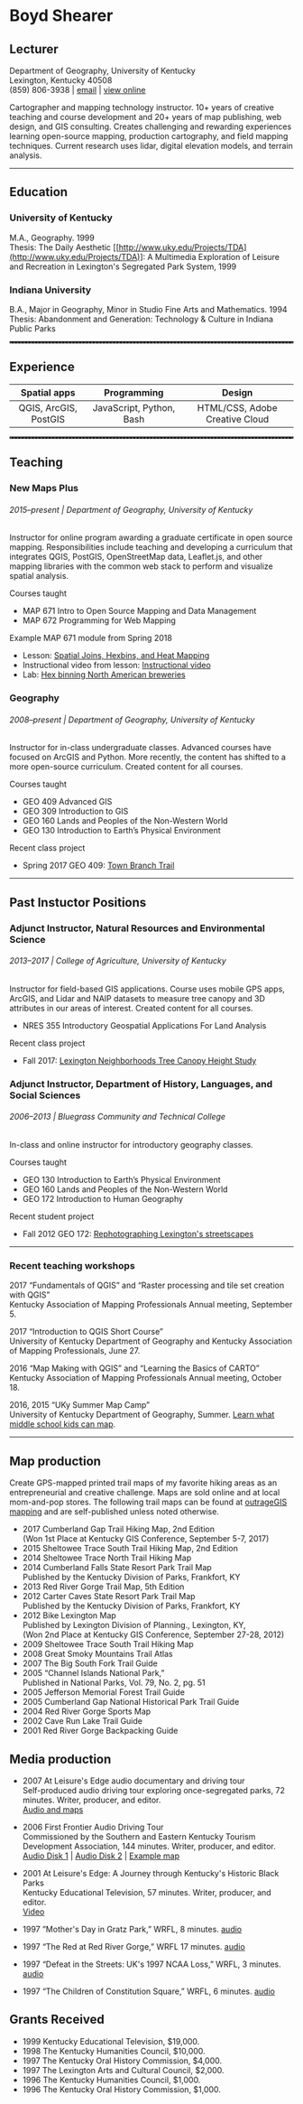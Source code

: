 # Boyd Shearer

## Lecturer
Department of Geography, University of Kentucky<br>
Lexington, Kentucky 40508<br>
(859) 806-3938 | [email](https://outrageGIS.com/trails/contact) | [view online](http://boydx.github.io/cv/)

Cartographer and mapping technology instructor. 10+ years of creative teaching and course development and 20+ years of map publishing, web design, and GIS consulting. Creates challenging and rewarding experiences learning open-source mapping, production cartography, and field mapping techniques. Current research uses lidar, digital elevation models, and terrain analysis.    
<hr>


## Education

### University of Kentucky
M.A., Geography. 1999
<br>Thesis: The Daily Aesthetic [[http://www.uky.edu/Projects/TDA](http://www.uky.edu/Projects/TDA)]: A Multimedia Exploration of Leisure and Recreation in Lexington's Segregated Park System, 1999

### Indiana University
B.A., Major in Geography, Minor in Studio Fine Arts and Mathematics. 1994
<br>Thesis: Abandonment and Generation: Technology & Culture in Indiana Public Parks

<hr style="border-style: hidden hidden dotted hidden; border-color:#555;">

## Experience

| Spatial apps | Programming | Design |
| :------: | :------: | :------: |
| QGIS, ArcGIS, PostGIS | JavaScript, Python, Bash | HTML/CSS, Adobe Creative Cloud |

<hr style="border-style: hidden hidden dotted hidden; border-color:#555;">

## Teaching

### New Maps Plus
###### 2015–present | Department of Geography, University of Kentucky
Instructor for online program awarding a graduate certificate in open source mapping. Responsibilities include teaching and developing a curriculum that integrates QGIS, PostGIS, OpenStreetMap data, Leaflet.js, and other mapping libraries with the common web stack to perform and visualize spatial analysis.

Courses taught
* MAP 671 Intro to Open Source Mapping and Data Management
* MAP 672 Programming for Web Mapping

Example MAP 671 module from Spring 2018
* Lesson: [Spatial Joins, Hexbins, and Heat Mapping](http://newmapsplus.github.io/map671/05_2018/)
* Instructional video from lesson: [Instructional video](https://vimeo.com/255553431/c6e6cfd8c7)
* Lab: [Hex binning North American breweries](http://newmapsplus.github.io/map671/05_2018/lab/)


### Geography
###### 2008–present | Department of Geography, University of Kentucky

Instructor for in-class undergraduate classes. Advanced courses have focused on ArcGIS and Python. More recently, the content has shifted to a more open-source curriculum. Created content for all courses.

Courses taught
* GEO 409 Advanced GIS
* GEO 309 Introduction to GIS
* GEO 160 Lands and Peoples of the Non-Western World
* GEO 130 Introduction to Earth’s Physical Environment

Recent class project

* Spring 2017 GEO 409: [Town Branch Trail](https://reece2ke.github.io/geo409_site/)

<hr>

## Past Instuctor Positions

### Adjunct Instructor, Natural Resources and Environmental Science
###### 2013–2017 | College of Agriculture, University of Kentucky

Instructor for field-based GIS applications. Course uses mobile GPS apps, ArcGIS, and Lidar and NAIP datasets to measure tree canopy and 3D attributes in our areas of interest. Created content for all courses.

* NRES 355 Introductory Geospatial Applications For Land Analysis

Recent class project

* Fall 2017: [Lexington Neighborhoods Tree Canopy Height Study](https://rvirto01.github.io/NRE355_Tree_canopy_study/)

### Adjunct Instructor, Department of History, Languages, and Social Sciences
###### 2006–2013 | Bluegrass Community and Technical College

In-class and online instructor for introductory geography classes.

Courses taught
* GEO 130 Introduction to Earth’s Physical Environment
* GEO 160 Lands and Peoples of the Non-Western World
* GEO 172 Introduction to Human Geography

Recent student project

* Fall 2012 GEO 172: [Rephotographing Lexington's streetscapes](http://district.bluegrass.kctcs.edu/bshearer0002/geo172/RephotoLex/)

<hr>

### Recent teaching workshops

2017 “Fundamentals of QGIS” and “Raster processing and tile set creation with QGIS”<br>Kentucky Association of Mapping Professionals Annual meeting, September 5.

2017 “Introduction to QGIS Short Course”<br>University of Kentucky Department of Geography	and Kentucky Association of Mapping Professionals, June 27.

2016 “Map Making with QGIS” and “Learning the Basics of CARTO” <br>Kentucky Association of Mapping Professionals Annual meeting, October 18.

2016, 2015	“UKy Summer Map Camp”<br>University of Kentucky Department of Geography, Summer. [Learn what middle school kids can map](https://plus.google.com/118185113381405635119).

<hr>

## Map production

Create GPS-mapped printed trail maps of my favorite hiking areas as an entrepreneurial and creative challenge. Maps are sold online and at local mom-and-pop stores. The following trail maps can be found at [outrageGIS mapping](https://outrageGIS.com) and are self-published unless noted otherwise.

* 2017	Cumberland Gap Trail Hiking Map, 2nd Edition<br>(Won 1st Place at Kentucky GIS Conference, September 5-7, 2017)
* 2015	Sheltowee Trace South Trail Hiking Map, 2nd Edition
* 2014	Sheltowee Trace North Trail Hiking Map
* 2014	Cumberland Falls State Resort Park Trail Map
<br>Published by the Kentucky Division of Parks, Frankfort, KY
* 2013	Red River Gorge Trail Map, 5th Edition
* 2012	Carter Caves State Resort Park Trail Map
<br> Published by the Kentucky Division of Parks, Frankfort, KY
* 2012	Bike Lexington Map <br>
Published by Lexington Division of Planning., Lexington, KY, <br>(Won 2nd Place at Kentucky GIS Conference, September 27-28, 2012)
* 2009	Sheltowee Trace South Trail Hiking Map
* 2008	Great Smoky Mountains Trail Atlas
* 2007	The Big South Fork Trail Guide
* 2005 	“Channel Islands National Park,”
<br>Published in National Parks, Vol. 79, No. 2, pg. 51
* 2005	Jefferson Memorial Forest Trail Guide
* 2005	Cumberland Gap National Historical Park Trail Guide
* 2004	Red River Gorge Sports Map
* 2002	Cave Run Lake Trail Guide
* 2001	Red River Gorge Backpacking Guide
<!-- * 2000 	Western Korean Front: 1952-1953.
1999  Creating a Community Shared Appalachian Atlas. U.K. Appalachian Center.  -->
<!-- * 1997	Distressed Appalachian Census Tracts: a Comparison to the Appalachian Regional Commission's 1997 Distressed Area Designation. U.K. Appalachian Center -->

## Media production

* 2007	At Leisure's Edge audio documentary and driving tour
<br>Self-produced audio driving tour exploring once-segregated parks, 72 minutes. Writer, producer, and editor.<br>
[Audio and maps](https://soundcloud.com/boydx/sets/at-leisures-edge-audio-documentary)
* 2006	First Frontier Audio Driving Tour
<br>Commissioned by the Southern and Eastern Kentucky Tourism Development Association, 144 minutes. Writer, producer, and editor. <br>
[Audio Disk 1](https://soundcloud.com/boydx/sets/first-frontier-audio-tour-1) | [Audio Disk 2](https://soundcloud.com/boydx/sets/first-frontier-audio-tour-2-waters-of-the-cumberland-river) | [Example map](https://www.firstfrontier.org/guidebook-timeline.html)

* 2001 At Leisure's Edge: A Journey through Kentucky's Historic Black Parks
<br>Kentucky Educational Television, 57 minutes. Writer, producer, and editor.<br>
[Video](https://www.boydshearer.com/media/AtLeisuresEdge)
* 1997	”Mother's Day in Gratz Park,” WRFL, 8 minutes. [audio](https://www.uky.edu/Projects/TDA/audio/mayfest.mp3)
* 1997	“The Red at Red River Gorge,” WRFL 17 minutes. [audio](https://www.uky.edu/Projects/TDA/audio/climbing.mp3)
* 1997	“Defeat in the Streets: UK's 1997 NCAA Loss,” WRFL, 3 minutes. [audio](https://www.uky.edu/Projects/TDA/audio/weep-no-more.mp3)
* 1997	“The Children of Constitution Square,” WRFL, 6 minutes. [audio](https://www.uky.edu/Projects/TDA/audio/constitution.mp3)

## Grants Received

* 1999 Kentucky Educational Television, $19,000.      
* 1998 The Kentucky Humanities Council, $10,000.      
* 1997 The Kentucky Oral History Commission, $4,000.      
* 1997 The Lexington Arts and Cultural Council, $2,000.     
* 1996 The Kentucky Humanities Council, $1,000.     
* 1996 The Kentucky Oral History Commission, $1,000.

